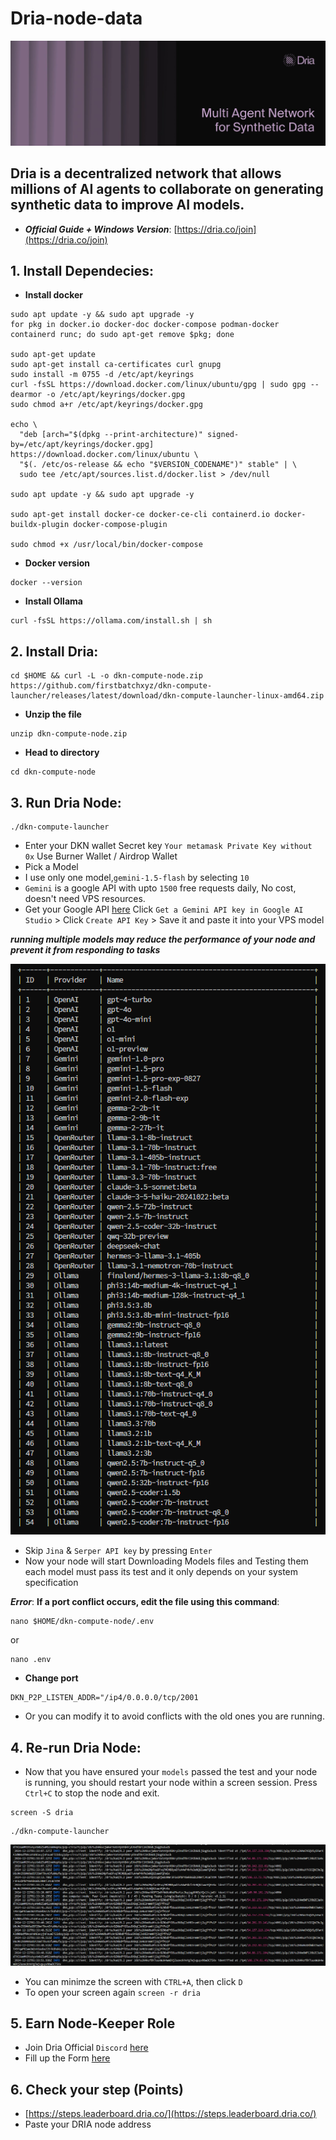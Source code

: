 # Dria-node-data

![Image](https://github.com/SKaaalper/Dria-node-data/blob/main/image1.jfif)


## **Dria is a decentralized network that allows millions of AI agents to collaborate on generating synthetic data to improve AI models.**


- ***Official Guide + Windows Version***: [https://dria.co/join](https://dria.co/join)


## 1. **Install Dependecies**:
- **Install docker**
```
sudo apt update -y && sudo apt upgrade -y
for pkg in docker.io docker-doc docker-compose podman-docker containerd runc; do sudo apt-get remove $pkg; done

sudo apt-get update
sudo apt-get install ca-certificates curl gnupg
sudo install -m 0755 -d /etc/apt/keyrings
curl -fsSL https://download.docker.com/linux/ubuntu/gpg | sudo gpg --dearmor -o /etc/apt/keyrings/docker.gpg
sudo chmod a+r /etc/apt/keyrings/docker.gpg

echo \
  "deb [arch="$(dpkg --print-architecture)" signed-by=/etc/apt/keyrings/docker.gpg] https://download.docker.com/linux/ubuntu \
  "$(. /etc/os-release && echo "$VERSION_CODENAME")" stable" | \
  sudo tee /etc/apt/sources.list.d/docker.list > /dev/null

sudo apt update -y && sudo apt upgrade -y

sudo apt-get install docker-ce docker-ce-cli containerd.io docker-buildx-plugin docker-compose-plugin

sudo chmod +x /usr/local/bin/docker-compose
```

- **Docker version**
```
docker --version
```

- **Install Ollama**
```
curl -fsSL https://ollama.com/install.sh | sh
```

## 2. **Install Dria**:
```
cd $HOME && curl -L -o dkn-compute-node.zip https://github.com/firstbatchxyz/dkn-compute-launcher/releases/latest/download/dkn-compute-launcher-linux-amd64.zip
```
- **Unzip the file**
```
unzip dkn-compute-node.zip
```
- **Head to directory**
```
cd dkn-compute-node
```

## 3. **Run Dria Node**:
```
./dkn-compute-launcher
```

- Enter your DKN wallet Secret key `Your metamask Private Key without 0x` Use Burner Wallet / Airdrop Wallet
- Pick a Model
 - I use only one model,`gemini-1.5-flash` by selecting `10`
 - `Gemini` is a google API with upto `1500` free requests daily, No cost, doesn't need VPS resources.
 - Get your Google API [here](https://ai.google.dev/gemini-api/docs/api-key) Click `Get a Gemini API key in Google AI Studio` > Click `Create API Key` > Save it and paste it into your VPS model

 ***running multiple models may reduce the performance of your node and prevent it from responding to tasks***

 ![Image](https://github.com/SKaaalper/Dria-node-data/blob/main/image2.png)

- Skip `Jina` & `Serper API key` by pressing `Enter`
- Now your node will start Downloading Models files and Testing them each model must pass its test and it only depends on your system specification


***Error***: **If a port conflict occurs, edit the file using this command**:
```
nano $HOME/dkn-compute-node/.env
```
or
```
nano .env
```
- **Change port**
```
DKN_P2P_LISTEN_ADDR="/ip4/0.0.0.0/tcp/2001
```
- Or you can modify it to avoid conflicts with the old ones you are running.

## 4. **Re-run Dria Node**:
- Now that you have ensured your `models` passed the test and your node is running, you should restart your node within a screen session. Press `Ctrl+C` to stop the node and exit.
  
```
screen -S dria
```
```
./dkn-compute-launcher
```

![Image](https://github.com/SKaaalper/Dria-node-data/blob/main/image3.png)

- You can minimze the screen with `CTRL+A`, then click `D`
- To open your screen again `screen -r dria`

## 5. **Earn Node-Keeper Role**
- Join Dria Official `Discord` [here](https://discord.gg/dria)
- Fill up the Form [here](https://docs.google.com/forms/d/e/1FAIpQLSeK090ejc4dg5x1ztb_yAOxGz5o1V8JUqDa-o3AwV1Lq7NpMA/viewform)


## 6. **Check your step (Points)**
- [https://steps.leaderboard.dria.co/](https://steps.leaderboard.dria.co/)
- Paste your DRIA node address





